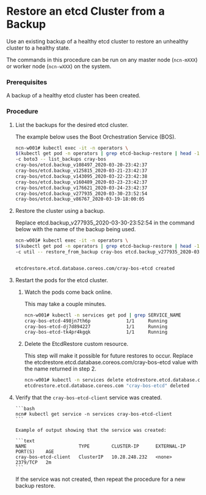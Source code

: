 # Restore an etcd Cluster from a Backup

Use an existing backup of a healthy etcd cluster to restore an unhealthy cluster to a healthy state.

The commands in this procedure can be run on any master node \(`ncn-mXXX`\) or worker node \(`ncn-wXXX`\) on the system.

### Prerequisites

A backup of a healthy etcd cluster has been created.


### Procedure

1. List the backups for the desired etcd cluster.

    The example below uses the Boot Orchestration Service \(BOS\).

    ```bash
    ncn-w001# kubectl exec -it -n operators \
    $(kubectl get pod -n operators | grep etcd-backup-restore | head -1 | awk '{print $1}') \
    -c boto3 -- list_backups cray-bos
    cray-bos/etcd.backup_v108497_2020-03-20-23:42:37
    cray-bos/etcd.backup_v125815_2020-03-21-23:42:37
    cray-bos/etcd.backup_v143095_2020-03-22-23:42:38
    cray-bos/etcd.backup_v160489_2020-03-23-23:42:37
    cray-bos/etcd.backup_v176621_2020-03-24-23:42:37
    cray-bos/etcd.backup_v277935_2020-03-30-23:52:54
    cray-bos/etcd.backup_v86767_2020-03-19-18:00:05
    ```

2. Restore the cluster using a backup.

    Replace etcd.backup\_v277935\_2020-03-30-23:52:54 in the command below with the name of the backup being used.

    ```bash
    ncn-w001# kubectl exec -it -n operators \
    $(kubectl get pod -n operators | grep etcd-backup-restore | head -1 | awk '{print $1}') \
    -c util -- restore_from_backup cray-bos etcd.backup_v277935_2020-03-30-23:52:54


    etcdrestore.etcd.database.coreos.com/cray-bos-etcd created
    ```

3. Restart the pods for the etcd cluster.

    1.  Watch the pods come back online.

        This may take a couple minutes.

        ```bash
        ncn-w001# kubectl -n services get pod | grep SERVICE_NAME
        cray-bos-etcd-498jn7th6p             1/1     Running              0          4h1m
        cray-bos-etcd-dj7d894227             1/1     Running              0          3h59m
        cray-bos-etcd-tk4pr4kgqk             1/1     Running              0          4
        ```

    2.  Delete the EtcdRestore custom resource.

        This step will make it possible for future restores to occur. Replace the etcdrestore.etcd.database.coreos.com/cray-bos-etcd value with the name returned in step 2.

        ```bash
        ncn-w001# kubectl -n services delete etcdrestore.etcd.database.coreos.com/cray-bos-etcd
        etcdrestore.etcd.database.coreos.com "cray-bos-etcd" deleted
        ```
        
4. Verify that the `cray-bos-etcd-client` service was created.

       ```bash
       ncn# kubectl get service -n services cray-bos-etcd-client
       ```

       Example of output showing that the service was created:    

       ```text
       NAME                   TYPE        CLUSTER-IP      EXTERNAL-IP   PORT(S)    AGE
       cray-bos-etcd-client   ClusterIP   10.28.248.232   <none>        2379/TCP   2m
       ```
   
      If the service was not created, then repeat the procedure for a new backup restore.
   
